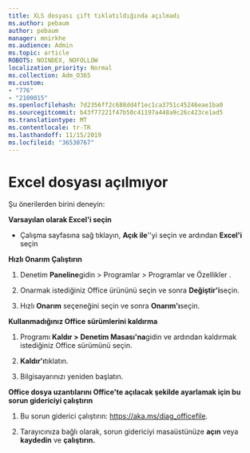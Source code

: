 ```yaml
---
title: XLS dosyası çift tıklatıldığında açılmadı
ms.author: pebaum
author: pebaum
manager: mnirkhe
ms.audience: Admin
ms.topic: article
ROBOTS: NOINDEX, NOFOLLOW
localization_priority: Normal
ms.collection: Adm_O365
ms.custom:
- "776"
- "2100015"
ms.openlocfilehash: 7d2356ff2c688dd4f1ec1ca3751c45246eae1ba0
ms.sourcegitcommit: b43f77221f47b50c41197a448a9c26c423ce1ad5
ms.translationtype: MT
ms.contentlocale: tr-TR
ms.lasthandoff: 11/15/2019
ms.locfileid: "36530767"
---
```

# <a name="excel-file-doesnt-open"></a>Excel dosyası açılmıyor

Şu önerilerden birini deneyin:

**Varsayılan olarak Excel'i seçin**

* Çalışma sayfasına sağ tıklayın, **Açık ile**''yi seçin ve ardından **Excel'i** seçin

**Hızlı Onarım Çalıştırın**

1. Denetim **Paneline**gidin > Programlar > Programlar ve Özellikler .

2. Onarmak istediğiniz Office ürününü seçin ve sonra **Değiştir'i**seçin.

3. Hızlı **Onarım** seçeneğini seçin ve sonra **Onarım'ı**seçin.

**Kullanmadığınız Office sürümlerini kaldırma**

1. Programı **Kaldır > Denetim Masası'na**gidin ve ardından kaldırmak istediğiniz Office sürümünü seçin.

2. **Kaldır'ı**tıklatın.

3. Bilgisayarınızı yeniden başlatın.

**Office dosya uzantılarını Office'te açılacak şekilde ayarlamak için bu sorun gidericiyi çalıştırın**

1. Bu sorun giderici çalıştırın: https://aka.ms/diag_officefile.

2. Tarayıcınıza bağlı olarak, sorun gidericiyi masaüstünüze **açın** veya **kaydedin** ve **çalıştırın.**

